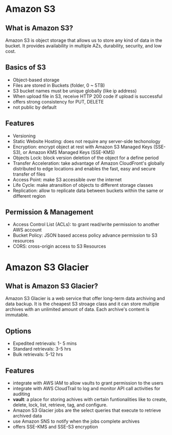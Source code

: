 # Amazon S3
## What is Amazon S3?
Amazon S3 is object storage that allows us to store any kind of data in the bucket. It provides availability in multiple AZs, durability, security, and low cost. 

## Basics of S3
- Object-based storage
- Files are stored in Buckets (folder, 0 ~ 5TB)
- S3 bucket names must be unique globally (like ip address)
- When upload file in S3, receive HTTP 200 code if upload is successful
- offers strong consistency for PUT, DELETE
- not public by default

## Features
- Versioning
- Static Website Hosting: does not require any server-side techonology
- Encryption: encrypt object at rest with Amazon S3 Managed Keys (SSE-S3), or Amazon KMS Managed Keys (SSE-KMS)
- Objects Lock: block version deletion of the object for a define period
- Transfer Acceleration: take advantage of Amazon CloudFront's globally distributed to edge locations and enables the fast, easy and secure transfer of files
- Access Point: make S3 accessible over the internet
- Life Cycle: make atransition of objects to different storage classes
- Replication: allow to replicate data between buckets within the same or different region

## Permission & Management
- Access Control List (ACLs): to grant read/write permission to another AWS account
- Bucket Policy: JSON based access policy advance permission to S3 resources
- CORS: cross-origin access to S3 Resources


# Amazon S3 Glacier
## What is Amazon S3 Glacier?
Amazon S3 Glacier is a web service that offer long-term data archiving and data backup. It is the cheapest S3 stroage class and it can store multiple archives with an unlimited amount of data. Each archive's content is immutable. 

## Options
- Expedited retrievals: 1- 5 mins
- Standard retrievals: 3-5 hrs
- Bulk retrievals: 5-12 hrs

## Features
- integrate with AWS IAM to allow vaults to grant permission to the users
- integrate with AWS CloudTrail to log and monitor API call activities for auditing
- **vault**: a place for storing achives with certain funtionalities like to create, delete, lock, list, retrieve, tag, and configure.
- Amazon S3 Glacier jobs are the select queries that execute to retrieve archived data
- use Amazon SNS to notify when the jobs complete archives
- offers SSE-KMS and SSE-S3 encryption


